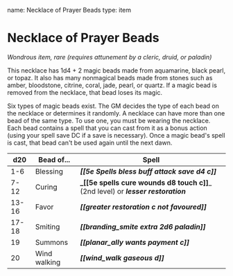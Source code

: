 name: Necklace of Prayer Beads
type: item

# Necklace of Prayer Beads 
_Wondrous item, rare (requires attunement by a cleric, druid, or paladin)_ 

This necklace has 1d4 + 2 magic beads made from aquamarine, black pearl, or topaz. It also has many nonmagical beads made from stones such as amber, bloodstone, citrine, coral, jade, pearl, or quartz. If a magic bead is removed from the necklace, that bead loses its magic.

Six types of magic beads exist. The GM decides the type of each bead on the necklace or determines it randomly. A necklace can have more than one bead of the same type. To use one, you must be wearing the necklace. Each bead contains a spell that you can cast from it as a bonus action (using your spell save DC if a save is necessary). Once a magic bead's spell is cast, that bead can't be used again until the next dawn. 

| d20   | Bead of...        | Spell                                                     |
|-------|-------------------|-----------------------------------------------------------|
| 1-6   | Blessing          | **_[[5e Spells bless buff attack save d4 c]]_**                                               |
| 7-12  | Curing            | **_[[5e spells cure wounds d8 touch c]]**_ (2nd level) or **_lesser restoration_** |
| 13-16 | Favor             | **_[[greater restoration c not favoured]]_**                                 |
| 17-18 | Smiting           | **_[[branding_smite extra 2d6 paladin]]_**                                      |
| 19    | Summons           | **_[[planar_ally wants payment c]]_**                                         |
| 20    | Wind walking      | **_[[wind_walk gaseous d]]_**                                           |